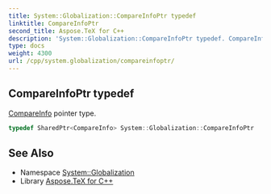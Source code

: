 ```yaml
---
title: System::Globalization::CompareInfoPtr typedef
linktitle: CompareInfoPtr
second_title: Aspose.TeX for C++
description: 'System::Globalization::CompareInfoPtr typedef. CompareInfo pointer type in C++.'
type: docs
weight: 4300
url: /cpp/system.globalization/compareinfoptr/
---
```

## CompareInfoPtr typedef


[CompareInfo](../compareinfo/) pointer type.

```cpp
typedef SharedPtr<CompareInfo> System::Globalization::CompareInfoPtr
```

## See Also

* Namespace [System::Globalization](../)
* Library [Aspose.TeX for C++](../../)
